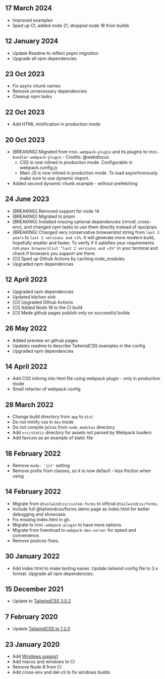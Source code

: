 ## 17 March 2024

- Improved examples
- Sped up CI, added node 21, dropped node 18 from builds

## 12 January 2024

- Update Readme to reflect pnpm migration
- Upgrade all npm dependencies

## 23 Oct 2023

- Fix async chunk names
- Remove unnecessary dependencies
- Cleanup npm tasks

## 22 Oct 2023

- Add HTML minification in production mode

## 20 Oct 2023

- [BREAKING] Migrated from `html-webpack-plugin` and its plugins to `html-bundler-webpack-plugin` - Credits: @webdiscus
  - CSS is now inlined in production mode. Configurable in webpack.config.js
  - Main JS is now inlined in production mode. To load asynchronously make sure to use dynamic import.
- Added second dynamic chunk example - without prefetching

## 24 June 2023

- [BREAKING] Removed support for node 14
- [BREAKING] Migrated to pnpm
- [BREAKING] Installed missing optional dependencies (rimraf, cross-env), and changed npm tasks to use them directly instead of npx/pnpx
- [BREAKING] Changed very conservative browserslist string from `last 3 years` to `last 2 versions and >1%`. It will generate more modern build, hopefully smaller and faster. To verify if it satisfies your requirements run `pnpx browserslist "last 2 versions and >1%"` in your terminal and check if browsers you support are there.
- [CI] Sped up Github Actions by caching node_modules
- Upgraded npm dependencies

## 12 April 2023

- Upgraded npm dependencies
- Updated kitchen sink
- [CI] Upgraded Github Actions
- [CI] Added Node 18 to the CI build
- [CI] Made github pages publish only on successful builds

## 26 May 2022

- Added preview on github pages
- Updates readme to describe TailwindCSS examples in the config
- Upgraded npm dependencies

## 14 April 2022

- Add CSS inlining into html file using webpack plugin - only in production mode
- Small refactor of webpack config

## 28 March 2022

- Change build directory from `app` to `dist`
- Do not minify css in `dev` mode
- Do not compile js/css from `node_modules` directory
- Add `src/static` directory for assets not parsed by Webpack loaders
- Add favicon as an example of static file

## 18 February 2022

- Remove `mode: 'jit'` setting
- Remove prefix from classes, so it is now default - less friction when using

## 14 February 2022

- Migrate from `@tailwindcss/custom-forms` to official `@tailwindcss/forms`.
- Include full @tailwindcss/forms demo page as index.html for better debugging and showcase.
- Fix missing index.html in git.
- Migrate to `html-webpack-plugin` to have more options.
- Migrate from livereload to `webpack-dev-server` for speed and convenience.
- Remove postcss-fixes.

## 30 January 2022

- Add index.html to make testing easier. Update tailwind config file to 3.x format. Upgrade all npm dependencies.

## 15 December 2021

- Update to [TailwindCSS 3.0.2](https://github.com/tailwindcss/tailwindcss/releases/tag/v3.0.0)

## 7 February 2020

- Update [TailwindCSS to 1.2.0](https://github.com/tailwindcss/tailwindcss/releases/tag/v1.2.0)

## 23 January 2020

- Add [Windows support](https://github.com/pavelloz/webpack-tailwindcss-purgecss/commit/83391b03abeb64e9e1c9e4ccc8bf118fe84c788d)
- Add macos and windows to CI
- Remove Node 8 from CI
- Add cross-env and del-cli to fix windows builds
